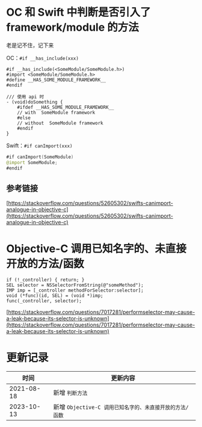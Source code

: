 # OC 和 Swift 中判断是否引入了 framework/module 的方法

老是记不住，记下来

OC：`#if __has_include(xxx)`

```objc
#if __has_include(<SomeModule/SomeModule.h>)
#import <SomeModule/SomeModule.h>
#define __HAS_SOME_MODULE_FRAMEWORK__
#endif
```

```objc
/// 使用 api 时
- (void)doSomething {
    #ifdef __HAS_SOME_MODULE_FRAMEWORK__
    // with  SomeModule framework
    #else
    // without  SomeModule framework
    #endif
}
```

Swift：`#if canImport(xxx)`

```swift
#if canImport(SomeModule)
@import SomeModule;
#endif
```

## 参考链接

[https://stackoverflow.com/questions/52605302/swifts-canimport-analogue-in-objective-c](https://stackoverflow.com/questions/52605302/swifts-canimport-analogue-in-objective-c)

# Objective-C 调用已知名字的、未直接开放的方法/函数

```
if (!_controller) { return; }
SEL selector = NSSelectorFromString(@"someMethod");
IMP imp = [_controller methodForSelector:selector];
void (*func)(id, SEL) = (void *)imp;
func(_controller, selector);
```
[https://stackoverflow.com/questions/7017281/performselector-may-cause-a-leak-because-its-selector-is-unknown](https://stackoverflow.com/questions/7017281/performselector-may-cause-a-leak-because-its-selector-is-unknown)

# 更新记录

时间|更新内容
---|---
2021-08-18|新增 `判断方法`
2023-10-13|新增 `Objective-C 调用已知名字的、未直接开放的方法/函数`
